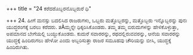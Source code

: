 +++
title = "24 ಕರೆದರೊಬ್ಬರನೊಬ್ಬರುರೆ ಧಿ"

+++
24. ಹೀಗೆ ಮನಸ್ಸು ಬದಲಿಸಿದ ರಾಜರುಗಳು, ಒಬ್ಬರು ಮತ್ತೊಬ್ಬರನ್ನು, ಮತ್ತೊಬ್ಬರು ಇನ್ನೊಬ್ಬರನ್ನು ಪುನಃ ಯುದ್ಧರಂಗಕ್ಕೆ ಬರಲು ಕರೆದರು. ತÀಮ್ಮನ್ನೇ ಧಿಕ್ಕರಿಸಿಕೊಂಡರು. ತಮ್ಮ ತಮ್ಮ ಬಿರುದುಗಳನ್ನು ಹೇಳಿಕೊಳ್ಳುತ್ತಾ, ಅಪಮಾನದ ಬೇಗೆಯಲ್ಲಿ ಬಯ್ದುಕೊಂಡರು. ಕುದುರೆ ಸವಾರರನ್ನು, ರಥದಲ್ಲಿರುವವರನ್ನು, ಆನೆಯ ಸವಾರರನ್ನು ಯುದ್ಧಕ್ಕೆ ಹಿಂದಿರುಗಲು ಹೇಳೋ ಎಂದು ಅಬ್ಬರಿಸುತ್ತಾ ರಾಜರ ಸಮೂಹವು ಚೌರಿಯನ್ನು ಬೀಸಿ, ಯುದ್ಧಕ್ಕೆ ಹಿಂದಿರುಗಿತು.